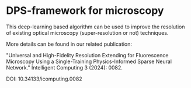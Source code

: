 # DPS-framework for microscopy
This deep-learning based algorithm can be used to improve the resolution of existing optical microscopy (super-resolution or not) techniques.

More details can be found in our related publication:

"Universal and High-Fidelity Resolution Extending for Fluorescence Microscopy Using a Single-Training Physics-Informed Sparse Neural Network." Intelligent Computing 3 (2024): 0082.

DOI: 10.34133/icomputing.0082
